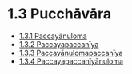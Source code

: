 

# 1.3 Pucchāvāra

* [1.3.1 Paccayānuloma](1.3/1.3.1.md)
* [1.3.2 Paccayapaccanīya](1.3/1.3.2.md)
* [1.3.3 Paccayānulomapaccanīya](1.3/1.3.3.md)
* [1.3.4 Paccayapaccanīyānuloma](1.3/1.3.4.md)



